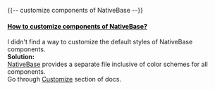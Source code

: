 


{{-- customize components of NativeBase --}}



<div class="panel panel-default panel-faq">
    <div class="panel-heading">
        <a data-toggle="collapse" data-parent="#accordion-cat-1" href="#faq-8" style="color:Black" onMouseOver="this.style.color='#00c497'" onMouseOut="this.style.color='#000000'">
            <h4 class="panel-title">
                How to customize components of NativeBase?
                <span class="pull-right glyphicon glyphicon-resize-vertical"></span>
            </h4>
        </a>
    </div>
    <div id="faq-8" class="panel-collapse collapse">
        <div class="panel-body">
            I didn't find a way to customize the default styles of NativeBase components. <br />
        </div>
        <div class="panel-footer">
            <b> Solution: </b><br />
            <a href="https://nativebase.io/">NativeBase</a> provides a separate file inclusive of color schemes for all components.<br />
            Go through <a href="{{ url('customize') }}">Customize</a> section of docs.
        </div>
    </div>
</div>